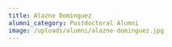 ```yaml
---
title: Alazne Dominguez
alumni_category: Postdoctoral Alumni
image: /uploads/alumni/alazne-dominguez.jpg
---
```

